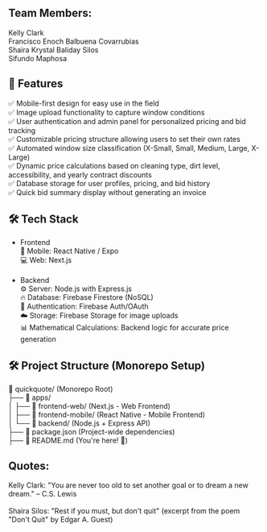 ## Team Members:

Kelly Clark<br>
Francisco Enoch Balbuena Covarrubias<br>
Shaira Krystal Baliday Silos<br>
Sifundo Maphosa<br>

## 🚀 Features
✅ Mobile-first design for easy use in the field<br>
✅ Image upload functionality to capture window conditions<br>
✅ User authentication and admin panel for personalized pricing and bid tracking<br>
✅ Customizable pricing structure allowing users to set their own rates<br>
✅ Automated window size classification (X-Small, Small, Medium, Large, X-Large)<br>
✅ Dynamic price calculations based on cleaning type, dirt level, accessibility, and yearly contract discounts<br>
✅ Database storage for user profiles, pricing, and bid history<br>
✅ Quick bid summary display without generating an invoice<br>

## 🛠️ Tech Stack
- Frontend<br>
📱 Mobile: React Native / Expo<br>
💻 Web: Next.js<br><br>
- Backend<br>
⚙️ Server: Node.js with Express.js<br>
🔥 Database: Firebase Firestore (NoSQL)<br>
🔐 Authentication: Firebase Auth/OAuth<br>
☁️ Storage: Firebase Storage for image uploads<br>
📊 Mathematical Calculations: Backend logic for accurate price generation<br>

## 🛠️ Project Structure (Monorepo Setup)
📂 quickquote/ (Monorepo Root)<br>
├── 📂 apps/<br>
│ ├── 📂 frontend-web/ (Next.js - Web Frontend)<br>
│ ├── 📂 frontend-mobile/ (React Native - Mobile Frontend)<br>
│ └── 📂 backend/ (Node.js + Express API)<br>
├── 📄 package.json (Project-wide dependencies)<br>
├── 📄 README.md (You're here! 📖)<br>


## Quotes:

Kelly Clark: "You are never too old to set another goal or to dream a new dream." – C.S. Lewis<br><br>
Shaira Silos: "Rest if you must, but don't quit" (excerpt from the poem "Don't Quit" by Edgar A. Guest)